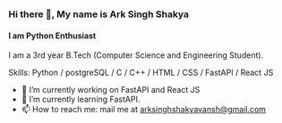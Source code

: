 ### Hi there 👋, My name is Ark Singh Shakya
#### I am Python Enthusiast
I am a 3rd year B.Tech (Computer Science and Engineering Student).

Skills: Python / postgreSQL / C / C++ / HTML / CSS / FastAPI / React JS

- 🔭 I’m currently working on FastAPI and React JS 
- 🌱 I’m currently learning FastAPI. 
- 📫 How to reach me: mail me at arksinghshakyavansh@gmail.com 


<!--[<img src='https://cdn.jsdelivr.net/npm/simple-icons@3.0.1/icons/github.svg' alt='github' height='40'>](https://github.com/Void-Ark)  [<img src='https://cdn.jsdelivr.net/npm/simple-icons@3.0.1/icons/linkedin.svg' alt='linkedin' height='40'>](https://www.linkedin.com/in/voidark/)  [<img src='https://cdn.jsdelivr.net/npm/simple-icons@3.0.1/icons/geeksforgeeks.svg' alt='geeksforgeeks' height='40'>](https://auth.geeksforgeeks.org/user/arksinghshakyavansh/practice/)  [<img src='https://cdn.jsdelivr.net/npm/simple-icons@3.0.1/icons/leetcode.svg' alt='leetcode' height='40'>](https://leetcode.com/2001640100066/)  [<img src='https://cdn.jsdelivr.net/npm/simple-icons@3.0.1/icons/codechef.svg' alt='codechef' height='40'>](https://www.codechef.com/users/void_ark)  

[![trophy](https://github-profile-trophy.vercel.app/?username=Void-Ark)](https://github.com/ryo-ma/github-profile-trophy)

[![Top Langs](https://github-readme-stats.vercel.app/api/top-langs/?username=Void-Ark)](https://github.com/anuraghazra/github-readme-stats)

![GitHub stats](https://github-readme-stats.vercel.app/api?username=Void-Ark&show_icons=true)  

![GitHub metrics](https://metrics.lecoq.io/Void-Ark)  

![GitHub streak stats](https://streak-stats.demolab.com/?user=Void-Ark)  
-->

